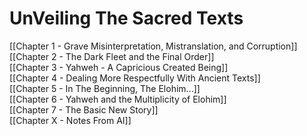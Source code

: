 # UnVeiling The Sacred Texts

[[Chapter 1 - Grave Misinterpretation, Mistranslation, and Corruption]]  
[[Chapter 2 - The Dark Fleet and the Final Order]]  
[[Chapter 3 - Yahweh - A Capricious Created Being]]  
[[Chapter 4 - Dealing More Respectfully With Ancient Texts]]   
[[Chapter 5 - In The Beginning, The Elohim...]]   
[[Chapter 6 - Yahweh and the Multiplicity of Elohim]]   
[[Chapter 7 - The Basic New Story]]  
[[Chapter X - Notes From AI]]  


